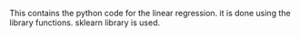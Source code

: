 This contains the python code for the linear regression.
it is done using the library functions.
sklearn library is used.
